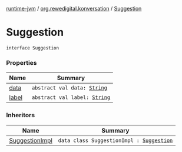 [runtime-jvm](../../index.md) / [org.rewedigital.konversation](../index.md) / [Suggestion](./index.md)

# Suggestion

`interface Suggestion`

### Properties

| Name | Summary |
|---|---|
| [data](data.md) | `abstract val data: `[`String`](https://kotlinlang.org/api/latest/jvm/stdlib/kotlin/-string/index.html) |
| [label](label.md) | `abstract val label: `[`String`](https://kotlinlang.org/api/latest/jvm/stdlib/kotlin/-string/index.html) |

### Inheritors

| Name | Summary |
|---|---|
| [SuggestionImpl](../-suggestion-impl/index.md) | `data class SuggestionImpl : `[`Suggestion`](./index.md) |
